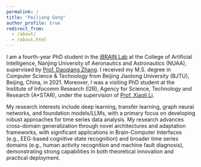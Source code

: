 ```yaml
---
permalink: /
title: "Peiliang Gong"
author_profile: true
redirect_from: 
  - /about/
  - /about.html
---
```


I am a fourth-year PhD student in the [iBRAIN Lab](https://ibrain.nuaa.edu.cn/) at the College of Artificial Intelligence, Nanjing University of Aeronautics and Astronautics (NUAA), supervised by [Prof. Daoqiang Zhang](https://parnec.nuaa.edu.cn/zhangdq/). I received my M.S. degree in Computer Science & Technology from Beijing Jiaotong University (BJTU), Beijing, China, in 2021. Moreover, I was a visiting PhD student at the Institute of Infocomm Research (I2R), Agency for Science, Technology and Research (A*STAR), under the supervision of [Prof. Xiaoli Li](https://personal.ntu.edu.sg/xlli/).

My research interests include deep learning, transfer learning, graph neural networks, and foundation models/LLMs, with a primary focus on developing robust approaches for time series data analysis. My research advances cross-domain generalization through novel architectures and adaptation frameworks, with significant applications in Brain-Computer Interfaces (e.g., EEG-based cognitive state recognition) and broader time series domains (e.g., human activity recognition and machine fault diagnosis), demonstrating strong capabilities in both theoretical innovation and practical deployment.
